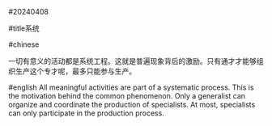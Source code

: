 
#20240408

#title系统

#chinese

一切有意义的活动都是系统工程。这就是普遍现象背后的激励。只有通才才能够组织生产这个专才呢，最多只能参与生产。

#english
All meaningful activities are part of a systematic process. This is the motivation behind the common phenomenon. Only a generalist can organize and coordinate the production of specialists. At most, specialists can only participate in the production process.
